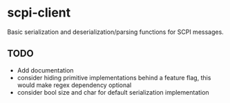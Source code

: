 # scpi-client

Basic serialization and deserialization/parsing functions for SCPI messages.

## TODO
- Add documentation
- consider hiding primitive implementations behind a feature flag, this would make regex dependency optional
- consider bool size and char for default serialization implementation
